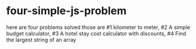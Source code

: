 # four-simple-js-problem

here are four problems solved those are #1 kilometer to meter, #2 A simple budget calculator, #3 A hotel stay cost calculator with discounts, #4 Find the largest string of an array
